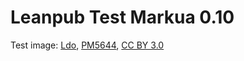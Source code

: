 # Leanpub Test Markua 0.10

Test image: [Ldo](https://commons.wikimedia.org/wiki/User:Ldo), [PM5644](https://commons.wikimedia.org/wiki/File:PM5644.svg), [CC BY 3.0](https://creativecommons.org/licenses/by/3.0/legalcode)